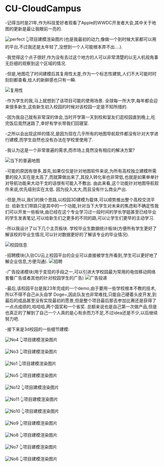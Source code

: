 # CU-CloudCampus




  
-记得当时是21年,作为科技爱好者观看了Apple的WWDC开发者大会,其中关于地图的更新是最让我眼前一亮的. 

  
![perfect](https://github.com/SteveHe24/CU-CloudCampus/assets/78076945/1de6aacc-df4d-473f-8372-7d73cc100aa2)
👆项目建模渲染图片(也是我最初的动力,像做一个到时候大家都可以用的平台,不过我还是太年轻了,没想到一个人可能根本弄不出....).


  -我觉得这个点子很好,作为没有去过这个地方的人可以非常清楚的以无人机视角事无巨细的观察到这个区域的情况.
  
  -但是,地图花了时间建模后其复用性太差,作为一个标志性建筑,人们不大可能时时刻刻都查看,给人的新鲜感也只有一瞬.
  
![复用性](https://github.com/SteveHe24/CU-CloudCampus/assets/78076945/b873181a-507b-444f-a823-a216da9096a8)

  -作为学生的我,马上就想到了该项目可能的使用场景. 全球每一所大学,每年都会迎来很多新生,这些新生初入校园的时候对该校园一定是不知所措的.
  
  -因为我自己就有非常深的体会,当时开学第一天到校和室友们逛校园直到晚上,吃完饭后竟然迷路了,幸好有学长带我们回寝室. 

  -之所以会出现这样的情况,是因为现在几乎所有的地图导航软件都没有针对大学进行建模,而学生自然也没有办法在学校里使用了. 


  -我认为这是一个非常普遍的需求,而市场上竟然没有相应的解决方案? 

  ![当下的普遍地图](https://github.com/SteveHe24/CU-CloudCampus/assets/78076945/926cce12-1745-4ca1-9887-c198526a80d5)

  
  -可能的原因有很多,首先,如果仅仅是针对地图软件来说,为所有高校独立建模所需要的投入实在是太高了,而就算做出来了,其投入转化率也非常低,也就是如果单单针对导航功能来大动干戈的话很有可能入不敷出. 由此来看,这个功能针对地图导航软件来说,优先级别实在太低. 因为投入太大,而且没有什么商业产出.

  -但是,所以,我们的换个思路,以校园3D建模为载体,可以顺势推出整个高校交流平台. 给新生们带路只是其中的一个功能,针对当下大学生对未来的焦虑和不确定性我们可以开发一些板块,由已经在这个专业学习过一段时间的学长学姐甚至已经毕业的学生发表笔记,可以给新生们之更多的不同的路,可以让学生们更早的主动学习.


  -所以我设计了以下几个主页板块. 学校毕业生数据统计板块(方便所有学生更好了解该校的毕业生情况,可以针对数据更好的了解该专业的毕业情况).

  ![校园信息](https://github.com/SteveHe24/CU-CloudCampus/assets/78076945/42e26fe2-7674-4a1f-9377-31047cbbfacb)


  -招聘模块(入驻CU云上校园平台的企业可以直接被学生所看到,学生可以更好地了解企业信息,方便沟通).
  ![招聘](https://github.com/SteveHe24/CU-CloudCampus/assets/78076945/deb17ad3-cec6-4d91-8f46-b2005f8741f0)

  -广告投递模块(用于变现的手段之一,可以引进大学校园最为常用的电信移动网络套餐广告或者其他的针对校园学生的广告)
  ![广告投递](https://github.com/SteveHe24/CU-CloudCampus/assets/78076945/dc29b3da-928f-4fbc-96db-e791bba75025)
  

  -最后,该校园平台是我23年完成的一个demo,由于要用一些学校根本不教的技术,所以不得不自己从头自学 Doge~,因此队友也非常难找,只能自己硬着头皮开发,到最后的成品甚至没有实现最初的愿景,但是整个项目最后那去参加比赛还是获得了一点点成绩的,哈哈哈,两个国奖和一个省奖. 总额来说也是自己第一次做产品,但是也真正的了解到了自己一个人真的是心有余而力不足,不过idea还是不少,以后继续努力吧.

  -接下来是3d校园的一些细节建模:


![No4](https://github.com/SteveHe24/CU-CloudCampus/assets/78076945/6e6fe416-4618-4e85-b5dc-31f158ce5e10)
👆项目建模渲染图片

![No3](https://github.com/SteveHe24/CU-CloudCampus/assets/78076945/57c43ec6-35e0-4526-8763-8d3aceb2f9a3)
👆项目建模渲染图片

![No1](https://github.com/SteveHe24/CU-CloudCampus/assets/78076945/406b3711-a2f4-490c-9d37-7bfc8508eb05)
👆项目建模渲染图片

![No5](https://github.com/SteveHe24/CU-CloudCampus/assets/78076945/80be6742-db81-4b5b-81dd-fdcaf115c902)
👆项目建模渲染图片

![No12](https://github.com/SteveHe24/CU-CloudCampus/assets/78076945/0149adde-838b-4723-ad66-f4f519180841)
👆项目建模渲染图片

![No11](https://github.com/SteveHe24/CU-CloudCampus/assets/78076945/90cf6086-1a07-4743-abb5-a055986794ed)
👆项目建模渲染图片

![No10](https://github.com/SteveHe24/CU-CloudCampus/assets/78076945/47ec6c16-a0db-4b72-9cef-0e8a92086d9c)
👆项目建模渲染图片

![No9](https://github.com/SteveHe24/CU-CloudCampus/assets/78076945/537677d1-1565-4277-ba92-377dfda810b4)
👆项目建模渲染图片

![No8](https://github.com/SteveHe24/CU-CloudCampus/assets/78076945/53545935-b1df-4dcc-a79b-19c058ef0c7a)
👆项目建模渲染图片

![No7](https://github.com/SteveHe24/CU-CloudCampus/assets/78076945/bafbcf76-68c9-4033-90ca-5efef899d07c)
👆项目建模渲染图片

![No6](https://github.com/SteveHe24/CU-CloudCampus/assets/78076945/c35ee20c-daf6-4a3e-85ef-4f0dbecdb53e)
👆项目建模渲染图片
